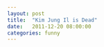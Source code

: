 ```yaml
---
layout: post
title:  "Kim Jung Il is Dead"
date:   2011-12-20 08:00:00
categories: funny
---
```


<img alt="" src="http://24.media.tumblr.com/tumblr_lwfvb1W9Us1r0tx7ko1_r1_500.gif" />